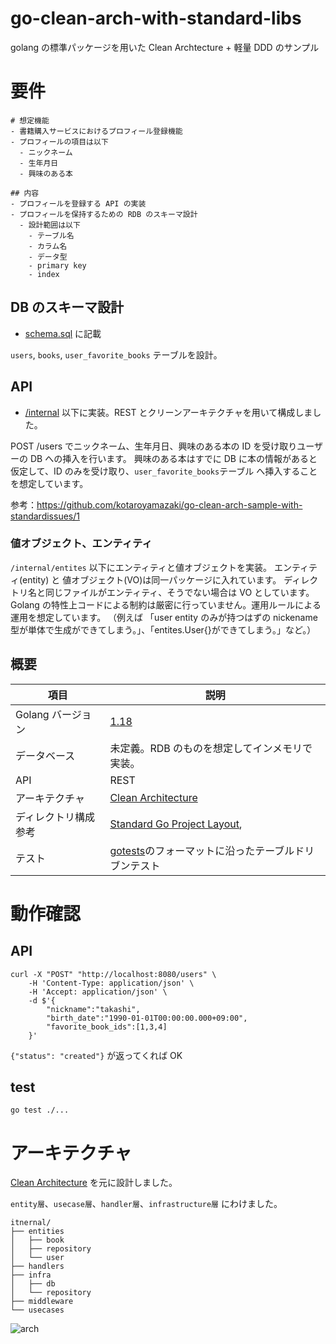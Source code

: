 # go-clean-arch-with-standard-libs

golang の標準パッケージを用いた Clean Archtecture + 軽量 DDD のサンプル

# 要件

```
# 想定機能
- 書籍購入サービスにおけるプロフィール登録機能
- プロフィールの項目は以下
  - ニックネーム
  - 生年月日
  - 興味のある本

## 内容
- プロフィールを登録する API の実装
- プロフィールを保持するための RDB のスキーマ設計
  - 設計範囲は以下
    - テーブル名
    - カラム名
    - データ型
    - primary key
    - index
```

## DB のスキーマ設計

- [schema.sql](./schema/schema.sql) に記載

`users`, `books`, `user_favorite_books` テーブルを設計。

## API

- [/internal](./internal/) 以下に実装。REST とクリーンアーキテクチャを用いて構成しました。

POST /users でニックネーム、生年月日、興味のある本の ID を受け取りユーザーの DB への挿入を行います。
興味のある本はすでに DB に本の情報があると仮定して、ID のみを受け取り、`user_favorite_books`テーブル へ挿入することを想定しています。

参考：https://github.com/kotaroyamazaki/go-clean-arch-sample-with-standardissues/1

### 値オブジェクト、エンティティ

`/internal/entites` 以下にエンティティと値オブジェクトを実装。
エンティティ(entity) と 値オブジェクト(VO)は同一パッケージに入れています。
ディレクトリ名と同じファイルがエンティティ、そうでない場合は VO としています。
Golang の特性上コードによる制約は厳密に行っていません。運用ルールによる運用を想定しています。
（例えば 「user entity のみが持つはずの nickename 型が単体で生成ができてしまう。」、「entites.User{}ができてしまう。」など。）

## 概要

| 項目                 | 説明                                                                                               |
| -------------------- | -------------------------------------------------------------------------------------------------- |
| Golang バージョン    | [1.18](https://golang.org/doc/go1.18)                                                              |
| データベース         | 未定義。RDB のものを想定してインメモリで実装。                                                     |
| API                  | REST                                                                                               |
| アーキテクチャ       | [Clean Architecture](https://blog.cleancoder.com/uncle-bob/2012/08/13/the-clean-architecture.html) |
| ディレクトリ構成参考 | [Standard Go Project Layout](https://github.com/golang-standards/project-layout),                  |
| テスト               | [gotests](https://github.com/cweill/gotests)のフォーマットに沿ったテーブルドリブンテスト           |

# 動作確認

## API

```
curl -X "POST" "http://localhost:8080/users" \
    -H 'Content-Type: application/json' \
    -H 'Accept: application/json' \
    -d $'{
        "nickname":"takashi",
        "birth_date":"1990-01-01T00:00:00.000+09:00",
        "favorite_book_ids":[1,3,4]
    }'
```

`{"status": "created"}` が返ってくれば OK

## test

```
go test ./...
```

# アーキテクチャ

[Clean Architecture](https://blog.cleancoder.com/uncle-bob/2012/08/13/the-clean-architecture.html) を元に設計しました。

`entity層`、`usecase層`、`handler層`、`infrastructure層` にわけました。

```
itnernal/
├── entities
│   ├── book
│   ├── repository
│   └── user
├── handlers
├── infra
│   ├── db
│   └── repository
├── middleware
└── usecases
```

![arch](https://user-images.githubusercontent.com/7589567/179364458-4d3b6f93-608f-4273-b793-e7227b05fe2d.png)
